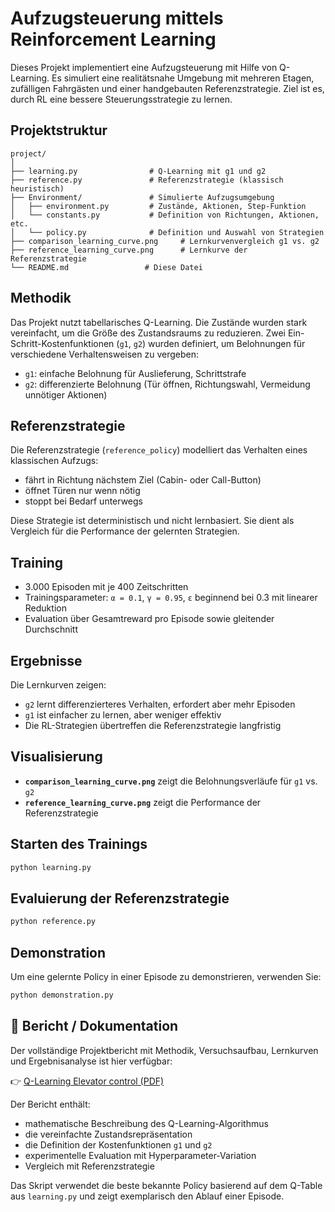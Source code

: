 # Aufzugsteuerung mittels Reinforcement Learning

Dieses Projekt implementiert eine Aufzugsteuerung mit Hilfe von Q-Learning. Es simuliert eine realitätsnahe Umgebung mit mehreren Etagen, zufälligen Fahrgästen und einer handgebauten Referenzstrategie. Ziel ist es, durch RL eine bessere Steuerungsstrategie zu lernen.

## Projektstruktur

```
project/
│
├── learning.py                # Q-Learning mit g1 und g2
├── reference.py               # Referenzstrategie (klassisch heuristisch)
├── Environment/               # Simulierte Aufzugsumgebung
│   ├── environment.py         # Zustände, Aktionen, Step-Funktion
│   └── constants.py           # Definition von Richtungen, Aktionen, etc.
│   └── policy.py              # Definition und Auswahl von Strategien
├── comparison_learning_curve.png     # Lernkurvenvergleich g1 vs. g2
├── reference_learning_curve.png      # Lernkurve der Referenzstrategie
└── README.md                 # Diese Datei
```

## Methodik

Das Projekt nutzt tabellarisches Q-Learning. Die Zustände wurden stark vereinfacht, um die Größe des Zustandsraums zu reduzieren. Zwei Ein-Schritt-Kostenfunktionen (`g1`, `g2`) wurden definiert, um Belohnungen für verschiedene Verhaltensweisen zu vergeben:

- `g1`: einfache Belohnung für Auslieferung, Schrittstrafe
- `g2`: differenzierte Belohnung (Tür öffnen, Richtungswahl, Vermeidung unnötiger Aktionen)

## Referenzstrategie

Die Referenzstrategie (`reference_policy`) modelliert das Verhalten eines klassischen Aufzugs:

- fährt in Richtung nächstem Ziel (Cabin- oder Call-Button)
- öffnet Türen nur wenn nötig
- stoppt bei Bedarf unterwegs

Diese Strategie ist deterministisch und nicht lernbasiert. Sie dient als Vergleich für die Performance der gelernten Strategien.

## Training

- 3.000 Episoden mit je 400 Zeitschritten
- Trainingsparameter: `α = 0.1`, `γ = 0.95`, `ε` beginnend bei 0.3 mit linearer Reduktion
- Evaluation über Gesamtreward pro Episode sowie gleitender Durchschnitt

## Ergebnisse

Die Lernkurven zeigen:
- `g2` lernt differenzierteres Verhalten, erfordert aber mehr Episoden
- `g1` ist einfacher zu lernen, aber weniger effektiv
- Die RL-Strategien übertreffen die Referenzstrategie langfristig

## Visualisierung

- **`comparison_learning_curve.png`** zeigt die Belohnungsverläufe für `g1` vs. `g2`
- **`reference_learning_curve.png`** zeigt die Performance der Referenzstrategie

## Starten des Trainings

```bash
python learning.py
```

## Evaluierung der Referenzstrategie

```bash
python reference.py
```

## Demonstration

Um eine gelernte Policy in einer Episode zu demonstrieren, verwenden Sie:

```bash
python demonstration.py
```

## 📄 Bericht / Dokumentation

Der vollständige Projektbericht mit Methodik, Versuchsaufbau, Lernkurven und Ergebnisanalyse ist hier verfügbar:

👉 [Q-Learning Elevator control (PDF)](https://drive.google.com/file/d/1YxnPScZop35mV5LH4GEtGzOqSD5p0v47/view?usp=share_link)

Der Bericht enthält:
- mathematische Beschreibung des Q-Learning-Algorithmus
- die vereinfachte Zustandsrepräsentation
- die Definition der Kostenfunktionen `g1` und `g2`
- experimentelle Evaluation mit Hyperparameter-Variation
- Vergleich mit Referenzstrategie

Das Skript verwendet die beste bekannte Policy basierend auf dem Q-Table aus `learning.py` und zeigt exemplarisch den Ablauf einer Episode.
